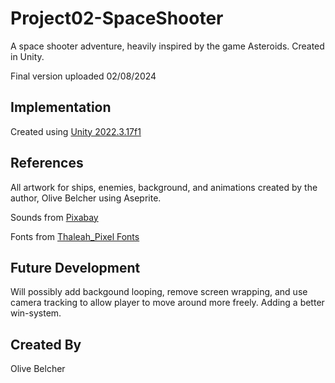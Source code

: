 # Project02-SpaceShooter

A space shooter adventure, heavily inspired by the game Asteroids. Created in Unity.

Final version uploaded 02/08/2024

## Implementation
Created using [Unity 2022.3.17f1](https://unity.com/download)

## References

All artwork for ships, enemies, background, and animations created by the author, Olive Belcher using Aseprite.

Sounds from [Pixabay](https://pixabay.com/sound-effects/)

Fonts from [Thaleah_Pixel Fonts](https://assetstore.unity.com/packages/2d/fonts/free-pixel-font-thaleah-140059)

## Future Development

Will possibly add backgound looping, remove screen wrapping, and use camera tracking to allow player to move around more freely.
Adding a better win-system.

## Created By

Olive Belcher
